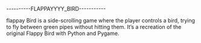 
----------FLAPPAYYYY_BIRD-----------

flappay Bird is a side-scrolling game where the player controls a bird,
trying to fly between green pipes without hitting them.
It’s a recreation of the original Flappy Bird with Python and Pygame.
